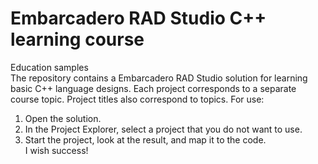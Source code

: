 # Embarcadero RAD Studio C++ learning course
Education samples<br />
The repository contains a Embarcadero RAD Studio solution for learning basic C++ language designs. Each project corresponds to a separate course topic. Project titles also correspond to topics.
For use:
1. Open the solution.
2. In the Project Explorer, select a project that you do not want to use.
3. Start the project, look at the result, and map it to the code.<br />
I wish success!

